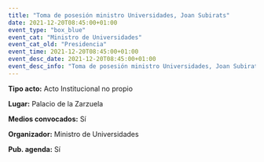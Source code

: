 ---
title: "Toma de posesión ministro Universidades, Joan Subirats"
date: 2021-12-20T08:45:00+01:00
event_type: "box_blue" 
event_cat: "Ministro de Universidades"
event_cat_old: "Presidencia"
event_time: 2021-12-20T08:45:00+01:00
event_desc_date: 2021-12-20T08:45:00+01:00
event_desc_info: "Toma de posesión ministro Universidades, Joan Subirats"
---<p class="card-light list_schedule_description"><b>Tipo acto:</b> Acto Institucional no propio
</p><p class="card-light list_schedule_description"><b>Lugar:</b> Palacio de la Zarzuela
</p><p class="card-light list_schedule_description"><b>Medios convocados:</b> Sí
</p><p class="card-light list_schedule_description"><b>Organizador:</b> Ministro de Universidades </p><p class="card-light list_schedule_description"><b>Pub. agenda:</b> Sí
</p>